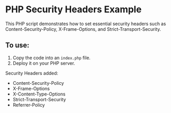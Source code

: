 # PHP Security Headers Example

This PHP script demonstrates how to set essential security headers such as Content-Security-Policy, X-Frame-Options, and Strict-Transport-Security.

## To use:

1. Copy the code into an `index.php` file.
2. Deploy it on your PHP server.

Security Headers added:
- Content-Security-Policy
- X-Frame-Options
- X-Content-Type-Options
- Strict-Transport-Security
- Referrer-Policy
